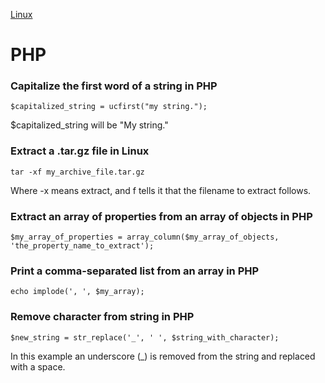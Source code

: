 <!-- Global site tag (gtag.js) - Google Analytics -->
<script async src="https://www.googletagmanager.com/gtag/js?id=UA-3525542-29"></script>
<script>
	window.dataLayer = window.dataLayer || [];

	function gtag() {
		dataLayer.push(arguments);
	}
	gtag("js", new Date());

	gtag("config", "UA-3525542-29");
</script>

[Linux](../linux)

# PHP
### Capitalize the first word of a string in PHP
```
$capitalized_string = ucfirst("my string.");
```

$capitalized_string will be "My string."

### Extract a .tar.gz file in Linux
```
tar -xf my_archive_file.tar.gz
```

Where -x means extract, and f tells it that the filename to extract follows.

### Extract an array of properties from an array of objects in PHP
```
$my_array_of_properties = array_column($my_array_of_objects, 'the_property_name_to_extract');
```

### Print a comma-separated list from an array in PHP
```
echo implode(', ', $my_array);
```

### Remove character from string in PHP
```
$new_string = str_replace('_', ' ', $string_with_character);
```

In this example an underscore (_) is removed from the string and replaced with a space.
